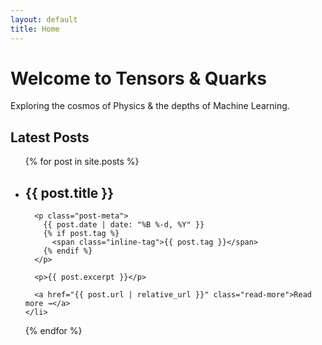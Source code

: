 ```yaml
---
layout: default
title: Home
---
```


<div class="hero">
  <h1>Welcome to Tensors & Quarks</h1>
  <p>Exploring the cosmos of Physics & the depths of Machine Learning.</p>
</div>

<h2>Latest Posts</h2>

<ul class="post-list">
  {% for post in site.posts %}
    <li class="post-card">
      <h2>{{ post.title }}</h2>

      <p class="post-meta">
        {{ post.date | date: "%B %-d, %Y" }}
        {% if post.tag %}
          <span class="inline-tag">{{ post.tag }}</span>
        {% endif %}
      </p>

      <p>{{ post.excerpt }}</p>

      <a href="{{ post.url | relative_url }}" class="read-more">Read more →</a>
    </li>
  {% endfor %}
</ul>
